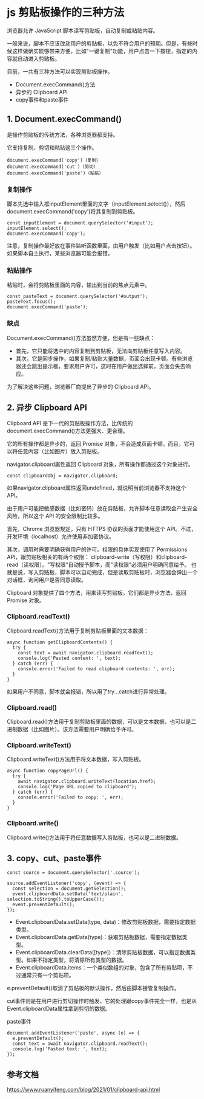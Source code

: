 # js 剪贴板操作的三种方法
浏览器允许 JavaScript 脚本读写剪贴板，自动复制或粘贴内容。

一般来说，脚本不应该改动用户的剪贴板，以免不符合用户的预期。但是，有些时候这样做确实能够带来方便，比如"一键复制"功能，用户点击一下按钮，指定的内容就自动进入剪贴板。

目前，一共有三种方法可以实现剪贴板操作。
- Document.execCommand()方法
- 异步的 Clipboard API
- copy事件和paste事件

## 1. Document.execCommand()
是操作剪贴板的传统方法，各种浏览器都支持。

它支持复制、剪切和粘贴这三个操作。
```
document.execCommand('copy')（复制）
document.execCommand('cut')（剪切）
document.execCommand('paste')（粘贴）
```
### 复制操作
脚本先选中输入框inputElement里面的文字（inputElement.select()），然后document.execCommand('copy')将其复制到剪贴板。
```
const inputElement = document.querySelector('#input');
inputElement.select();
document.execCommand('copy');
```
注意，复制操作最好放在事件监听函数里面，由用户触发（比如用户点击按钮）。如果脚本自主执行，某些浏览器可能会报错。

### 粘贴操作
粘贴时，会将剪贴板里面的内容，输出到当前的焦点元素中。
```
const pasteText = document.querySelector('#output');
pasteText.focus();
document.execCommand('paste');
```

### 缺点
Document.execCommand()方法虽然方便，但是有一些缺点：
- 首先，它只能将选中的内容复制到剪贴板，无法向剪贴板任意写入内容。
- 其次，它是同步操作，如果复制/粘贴大量数据，页面会出现卡顿。有些浏览器还会跳出提示框，要求用户许可，这时在用户做出选择前，页面会失去响应。

为了解决这些问题，浏览器厂商提出了异步的 Clipboard API。


## 2. 异步 Clipboard API
Clipboard API 是下一代的剪贴板操作方法，比传统的document.execCommand()方法更强大、更合理。

它的所有操作都是异步的，返回 Promise 对象，不会造成页面卡顿。而且，它可以将任意内容（比如图片）放入剪贴板。

navigator.clipboard属性返回 Clipboard 对象，所有操作都通过这个对象进行。
```
const clipboardObj = navigator.clipboard;
```
如果navigator.clipboard属性返回undefined，就说明当前浏览器不支持这个 API。

由于用户可能把敏感数据（比如密码）放在剪贴板，允许脚本任意读取会产生安全风险，所以这个 API 的安全限制比较多。

首先，Chrome 浏览器规定，只有 HTTPS 协议的页面才能使用这个 API。不过，开发环境（localhost）允许使用非加密协议。

其次，调用时需要明确获得用户的许可。权限的具体实现使用了 Permissions API，跟剪贴板相关的有两个权限：
clipboard-write（写权限）和clipboard-read（读权限）。"写权限"自动授予脚本，而"读权限"必须用户明确同意给予。
也就是说，写入剪贴板，脚本可以自动完成，但是读取剪贴板时，浏览器会弹出一个对话框，询问用户是否同意读取。

Clipboard 对象提供了四个方法，用来读写剪贴板。它们都是异步方法，返回 Promise 对象。

### Clipboard.readText()
Clipboard.readText()方法用于复制剪贴板里面的文本数据：
```
async function getClipboardContents() {
  try {
    const text = await navigator.clipboard.readText();
    console.log('Pasted content: ', text);
  } catch (err) {
    console.error('Failed to read clipboard contents: ', err);
  }
}
```
如果用户不同意，脚本就会报错，所以用了try...catch进行异常处理。

### Clipboard.read()
Clipboard.read()方法用于复制剪贴板里面的数据，可以是文本数据，也可以是二进制数据（比如图片）。该方法需要用户明确给予许可。

### Clipboard.writeText()
Clipboard.writeText()方法用于将文本数据，写入剪贴板。
```
async function copyPageUrl() {
  try {
    await navigator.clipboard.writeText(location.href);
    console.log('Page URL copied to clipboard');
  } catch (err) {
    console.error('Failed to copy: ', err);
  }
}
```

### Clipboard.write()
Clipboard.write()方法用于将任意数据写入剪贴板，也可以是二进制数据。


## 3. copy、cut、paste事件
```
const source = document.querySelector('.source');

source.addEventListener('copy', (event) => {
  const selection = document.getSelection();
  event.clipboardData.setData('text/plain', selection.toString().toUpperCase());
  event.preventDefault();
});
```
- Event.clipboardData.setData(type, data)：修改剪贴板数据，需要指定数据类型。
- Event.clipboardData.getData(type)：获取剪贴板数据，需要指定数据类型。
- Event.clipboardData.clearData([type])：清除剪贴板数据，可以指定数据类型。如果不指定类型，将清除所有类型的数据。
- Event.clipboardData.items：一个类似数组的对象，包含了所有剪贴项，不过通常只有一个剪贴项。

e.preventDefault()取消了剪贴板的默认操作，然后由脚本接管复制操作。

cut事件则是在用户进行剪切操作时触发，它的处理跟copy事件完全一样，也是从Event.clipboardData属性拿到剪切的数据。

paste事件
```
document.addEventListener('paste', async (e) => {
  e.preventDefault();
  const text = await navigator.clipboard.readText();
  console.log('Pasted text: ', text);
});
```

## 参考文档
https://www.ruanyifeng.com/blog/2021/01/clipboard-api.html
